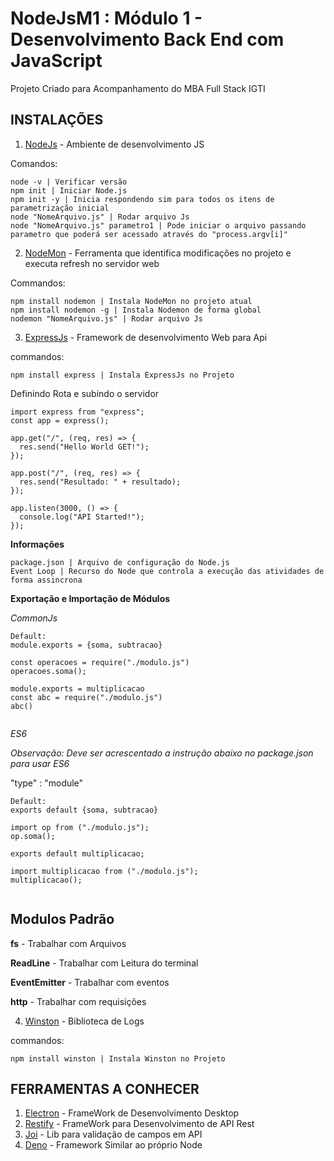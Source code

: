 # NodeJsM1 : Módulo 1 - Desenvolvimento Back End com JavaScript

Projeto Criado para Acompanhamento do MBA Full Stack IGTI

## INSTALAÇÕES

1.  [NodeJs](https://nodejs.org/en/) - Ambiente de desenvolvimento JS

Comandos:

```
node -v | Verificar versão
npm init | Iniciar Node.js
npm init -y | Inicia respondendo sim para todos os itens de parametrização inicial
node "NomeArquivo.js" | Rodar arquivo Js
node "NomeArquivo.js" parametro1 | Pode iniciar o arquivo passando parametro que poderá ser acessado através do "process.argv[i]"
```

2. [NodeMon]() - Ferramenta que identifica modificações no projeto e executa refresh no servidor web

Commandos:

```
npm install nodemon | Instala NodeMon no projeto atual
npm install nodemon -g | Instala Nodemon de forma global
nodemon "NomeArquivo.js" | Rodar arquivo Js

```

3. [ExpressJs](https://expressjs.com/pt-br/) - Framework de desenvolvimento Web para Api

commandos:

```
npm install express | Instala ExpressJs no Projeto

```

Definindo Rota e subindo o servidor

```
import express from "express";
const app = express();

app.get("/", (req, res) => {
  res.send("Hello World GET!");
});

app.post("/", (req, res) => {
  res.send("Resultado: " + resultado);
});

app.listen(3000, () => {
  console.log("API Started!");
});

```

**Informações**

```
package.json | Arquivo de configuração do Node.js
Event Loop | Recurso do Node que controla a execução das atividades de forma assincrona
```

**Exportação e Importação de Módulos**

_CommonJs_

```
Default:
module.exports = {soma, subtracao}

const operacoes = require("./modulo.js")
operacoes.soma();

module.exports = multiplicacao
const abc = require("./modulo.js")
abc()


```

_ES6_

_Observação: Deve ser acrescentado a instrução abaixo no package.json para usar ES6_

"type" : "module"

```
Default:
exports default {soma, subtracao}

import op from ("./modulo.js");
op.soma();

exports default multiplicacao;

import multiplicacao from ("./modulo.js");
multiplicacao();


```

## Modulos Padrão

**fs** - Trabalhar com Arquivos

**ReadLine** - Trabalhar com Leitura do terminal

**EventEmitter** - Trabalhar com eventos

**http** - Trabalhar com requisições

4. [Winston](https://www.npmjs.com/package/winston) - Biblioteca de Logs

commandos:

```
npm install winston | Instala Winston no Projeto

```

## FERRAMENTAS A CONHECER

1. [Electron](https://www.electronjs.org/) - FrameWork de Desenvolvimento Desktop
2. [Restify](http://restify.com/) - FrameWork para Desenvolvimento de API Rest
3. [Joi](https://joi.dev/api/?v=17.6.0) - Lib para validação de campos em API
4. [Deno](https://deno.land/) - Framework Similar ao próprio Node
